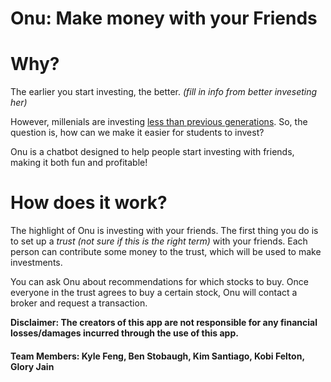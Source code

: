 # Onu: Make money with your Friends

# Why?

The earlier you start investing, the better.  _(fill in info from better inveseting her)_

However, millenials are investing [less than previous generations](http://www.businessinsider.com/why-so-few-millennials-invest-in-the-stock-market-2016-7).
So, the question is, how can we make it easier for students to invest?

Onu is a chatbot designed to help people start investing with friends, making it both fun and profitable!

# How does it work?

The highlight of Onu is investing with your friends.
The first thing you do is to set up a _trust_ *(not sure if this is the right term)*
with your friends. Each person can contribute some money to the trust, which will be
used to make investments.


You can ask Onu about recommendations for which stocks to buy.
Once everyone in the trust agrees to buy a certain stock, Onu will contact a broker
and request a transaction.

**Disclaimer: The creators of this app are not responsible for any financial losses/damages
incurred through the use of this app.**

#### Team Members: Kyle Feng, Ben Stobaugh, Kim Santiago, Kobi Felton, Glory Jain
